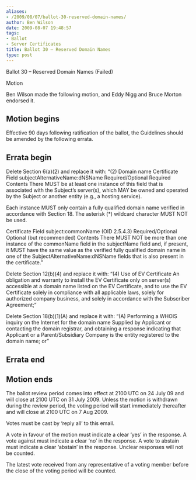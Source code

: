 ```yaml
---
aliases:
- /2009/08/07/ballot-30-reserved-domain-names/
author: Ben Wilson
date: 2009-08-07 19:48:57
tags:
- Ballot
- Server Certificates
title: Ballot 30 – Reserved Domain Names
type: post
---
```


Ballot 30 – Reserved Domain Names (Failed)

Motion

Ben Wilson made the following motion, and Eddy Nigg and Bruce Morton endorsed it.

## Motion begins

Effective 90 days following ratification of the ballot, the Guidelines should be amended by the following errata.

## Errata begin

Delete Section 6(a)(2) and replace it with:
“(2) Domain name Certificate Field subjectAlternativeName:dNSName Required/Optional Required Contents There MUST be at least one instance of this field that is associated with the Subject’s server(s), which MAY be owned and operated by the Subject or another entity (e.g., a hosting service).

Each instance MUST only contain a fully qualified domain name verified in accordance with Section 18. The asterisk (\*) wildcard character MUST NOT be used.

Certificate Field subject:commonName (OID 2.5.4.3) Required/Optional Optional (but recommended) Contents There MUST NOT be more than one instance of the commonName field in the subjectName field and, if present, it MUST have the same value as the verified fully qualified domain name in one of the SubjectAlternativeName:dNSName fields that is also present in the certificate.”

Delete Section 12(b)(4) and replace it with:
“(4) Use of EV Certificate An obligation and warranty to install the EV Certificate only on server(s) accessible at a domain name listed on the EV Certificate, and to use the EV Certificate solely in compliance with all applicable laws, solely for authorized company business, and solely in accordance with the Subscriber Agreement;”

Delete Section 18(b)(1)(A) and replace it with:
“(A) Performing a WHOIS inquiry on the Internet for the domain name Supplied by Applicant or contacting the domain registrar, and obtaining a response indicating that Applicant or a Parent/Subsidiary Company is the entity registered to the domain name; or”

## Errata end

## Motion ends

The ballot review period comes into effect at 2100 UTC on 24 July 09 and will close at 2100 UTC on 31 July 2009. Unless the motion is withdrawn during the review period, the voting period will start immediately thereafter and will close at 2100 UTC on 7 Aug 2009.

Votes must be cast by ‘reply all’ to this email.

A vote in favour of the motion must indicate a clear ‘yes’ in the response. A vote against must indicate a clear ‘no’ in the response. A vote to abstain must indicate a clear ‘abstain’ in the response. Unclear responses will not be counted.

The latest vote received from any representative of a voting member before the close of the voting period will be counted.